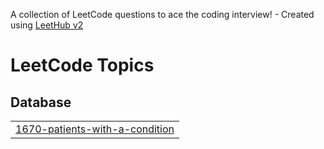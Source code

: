 A collection of LeetCode questions to ace the coding interview! - Created using [LeetHub v2](https://github.com/arunbhardwaj/LeetHub-2.0)
<!---LeetCode Topics Start-->
# LeetCode Topics
## Database
|  |
| ------- |
| [1670-patients-with-a-condition](https://github.com/itsan2448/leetcode-solutions-/tree/master/1670-patients-with-a-condition) |
<!---LeetCode Topics End-->